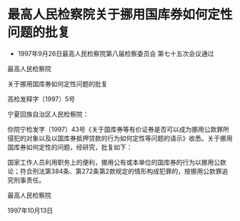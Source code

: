 # 最高人民检察院关于挪用国库券如何定性问题的批复

- 1997年9月26日最高人民检察院第八届检察委员会
  第七十五次会议通过

<!-- INFO END -->

最高人民检察院

关于挪用国库券如何定性问题的批复

高检发释字〔1997〕5号

宁夏回族自治区人民检察院：

你院宁检发字〔1997〕43号《关于国库券等有价证券是否可以成为挪用公款罪所侵犯的对象以及以国库券抵押贷款的行为如何定性等问题的请示》收悉。关于挪用国库券如何定性的问题，经研究，批复如下：

国家工作人员利用职务上的便利，挪用公有或本单位的国库券的行为以挪用公款论；符合刑法第384条、第272条第2款规定的情形构成犯罪的，按挪用公款罪追究刑事责任。

最高人民检察院

1997年10月13日
